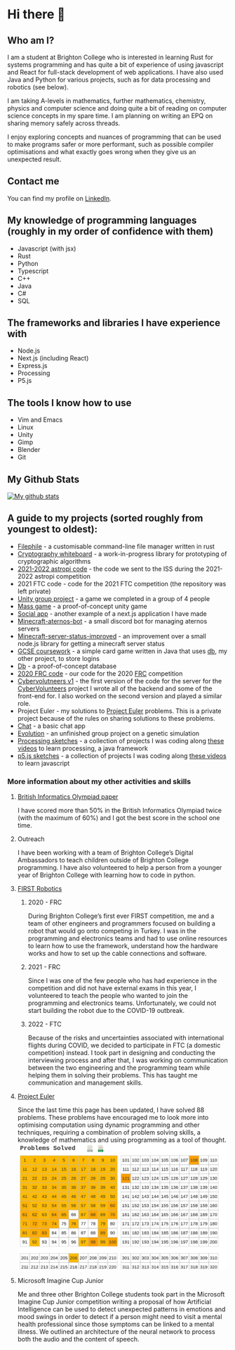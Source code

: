 

# Hi there 👋


## Who am I?

I am a student at Brighton College who is interested in learning Rust for systems programming and has quite a bit of experience of using javascript and React for full-stack development of web applications. I have also used Java and Python for various projects, such as for data processing and robotics (see below).

I am taking A-levels in mathematics, further mathematics, chemistry, physics and computer science and doing quite a bit of reading on computer science concepts in my spare time. I am planning on writing an EPQ on sharing memory safely across threads.

I enjoy exploring concepts and nuances of programming that can be used to make programs safer or more performant, such as possible compiler optimisations and what exactly goes wrong when they give us an unexpected result.


## Contact me

You can find my profile on [LinkedIn](https://www.linkedin.com/in/mikhail-nekrasov-398801237).


## My knowledge of programming languages (roughly in my order of confidence with them)

-   Javascript (with jsx)
-   Rust
-   Python
-   Typescript
-   C++
-   Java
-   C#
-   SQL


## The frameworks and libraries I have experience with

-   Node.js
-   Next.js (including React)
-   Express.js
-   Processing
-   P5.js


## The tools I know how to use

-   Vim and Emacs
-   Linux
-   Unity
-   Gimp
-   Blender
-   Git


## My Github Stats

[![My github stats](https://github-readme-stats.vercel.app/api?username=micnekr)](https://github.com/anuraghazra/github-readme-stats)


## A guide to my projects (sorted roughly from youngest to oldest):

-   [Filephile](https://github.com/micnekr/filephile) - a customisable command-line file manager written in rust
-   [Cryptography whiteboard](https://github.com/micnekr/cryptography_whiteboard) - a work-in-progress library for prototyping of cryptographic algorithms
-   [2021-2022 astropi code](https://github.com/apollo-1845/Team-2) - the code we sent to the ISS during the 2021-2022 astropi competition
-   2021 FTC code - code for the 2021 FTC competition (the repository was left private)
-   [Unity group project](https://github.com/BC-Unity-Project-2022/Unity-Catastrophe-Island-Game-2022) - a game we completed in a group of 4 people
-   [Mass game](https://github.com/micnekr/mass_game) - a proof-of-concept unity game
-   [Social app](https://github.com/micnekr/social-app/) - another example of a next.js application I have made
-   [Minecraft-aternos-bot](https://github.com/micnekr/minecraft-aternos-bot) - a small discord bot for managing aternos servers
-   [Minecraft-server-status-improved](https://github.com/micnekr/minecraft-server-status-improved) - an improvement over a small node.js library for getting a minecraft server status
-   [GCSE coursework](https://github.com/micnekr/2020-2021-coursework) - a simple card game written in Java that uses [db](https://github.com/micnekr/db), my other project, to store logins
-   [Db](https://github.com/micnekr/db) - a proof-of-concept database
-   [2020 FRC code](https://github.com/brightonfrc/2020FRCCode-new) - our code for the 2020 [FRC](https://www.firstinspires.org/robotics/frc) competition
-   [Cybervolutneers v1](https://github.com/CyberVolunteers/Server-v1) - the first version of the code for the server for the [CyberVolunteers](https://cybervolunteers.org.uk/) project I wrote all of the backend and some of the front-end for. I also worked on the second version and played a similar role.
-   Project Euler - my solutions to [Project Euler](https://projecteuler.net/about) problems. This is a private project because of the rules on sharing solutions to these problems.
-   [Chat](https://github.com/micnekr/chat) - a basic chat app
-   [Evolution](https://github.com/micnekr/evolution) - an unfinished group project on a genetic simulation
-   [Processing sketches](https://github.com/micnekr/Processing-projects) - a collection of projects I was coding along [these videos](https://www.youtube.com/c/TheCodingTrain) to learn processing, a java framework
-   [p5.js sketches](https://github.com/micnekr/p5js) - a collection of projects I was coding along [these videos](https://www.youtube.com/c/TheCodingTrain) to learn javascript


### More information about my other activities and skills

1.  [British Informatics Olympiad paper](https://www.olympiad.org.uk/)

    I have scored more than 50% in the British Informatics Olympiad twice (with the maximum of 60%) and I got the best score in the school one time.

2.  Outreach

    I have been working with a team of Brighton College&rsquo;s Digital Ambassadors to teach children outside of Brighton College programming.
    I have also volunteered to help a person from a younger year of Brighton College with learning how to code in python.

3.  [FIRST Robotics](https://www.firstinspires.org/)

    1.  2020 - FRC
    
        During Brighton College&rsquo;s first ever FIRST competition, me and a team of other engineers and programmers focused on building a robot that would go onto competing in Turkey.
        I was in the programming and electronics teams and had to use online resources to learn how to use the framework, understand how the hardware works and how to set up the cable connections and software.
    
    2.  2021 - FRC
    
        Since I was one of the few people who has had experience in the competition and did not have external exams in this year, I volunteered to teach the people who wanted to join the programming and electronics teams. Unfortunately, we could not start building the robot due to the COVID-19 outbreak.
    
    3.  2022 - FTC
    
        Because of the risks and uncertainties associated with international flights during COVID, we decided to participate in FTC (a domestic competition) instead. I took part in designing and conducting the interviewing process and after that, I was working on communication between the two engineering and the programming team while helping them in solving their problems. This has taught me communication and management skills.

4.  [Project Euler](https://projecteuler.net/about)

    Since the last time this page has been updated, I have solved 88 problems. These problems have encouraged me to look more into optimising computation using dynamic programming and other techniques, requiring a combination of problem solving skills, a knowledge of mathematics and using programming as a tool of thought.
    ![img](project_euler_grid.png)

5.  Microsoft Imagine Cup Junior

    Me and three other Brighton College students took part in the Microsoft Imagine Cup Junior competition writing a proposal of how Artificial Intelligence can be used to detect unexpected patterns in emotions and mood swings in order to detect if a person might need to visit a mental health professional since those symptoms can be linked to a mental illness. We outlined an architecture of the neural network to process both the audio and the content of speech.

